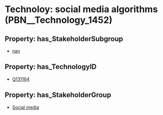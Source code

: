 # Technoloy: __social media algorithms__ (PBN__Technology_1452)

## Property: has_StakeholderSubgroup

* [nan](PBN__TechSubgroup_7)

## Property: has_TechnologyID

* [Q131164](Q131164)

## Property: has_StakeholderGroup

* [Social media](PBN__TechGroup_1)

